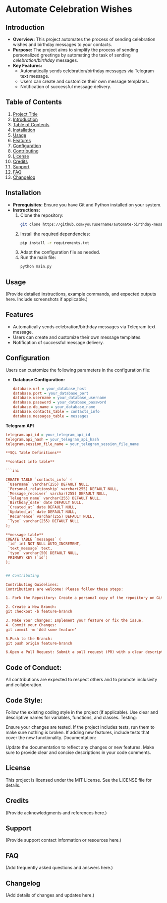 # Automate Celebration Wishes

## Introduction
- **Overview:** This project automates the process of sending celebration wishes and birthday messages to your contacts.
- **Purpose:** The project aims to simplify the process of sending personalized greetings by automating the task of sending *celebration/birthday* messages.
- **Key Features:** 
  - Automatically sends celebration/birthday messages via Telegram text message.
  - Users can create and customize their own message templates.
  - Notification of successful message delivery.

## Table of Contents
1. [Project Title](#project-title)
2. [Introduction](#introduction)
3. [Table of Contents](#table-of-contents)
4. [Installation](#installation)
5. [Usage](#usage)
6. [Features](#features)
7. [Configuration](#configuration)
8. [Contributing](#contributing)
9. [License](#license)
10. [Credits](#credits)
11. [Support](#support)
12. [FAQ](#faq)
13. [Changelog](#changelog)

## Installation
- **Prerequisites:** Ensure you have Git and Python installed on your system.
- **Instructions:**
  1. Clone the repository:
     ```bash
     git clone https://github.com/yourusername/automate-birthday-messages.git
     ```
  2. Install the required dependencies:
     ```bash
     pip install -r requirements.txt
     ```
  3. Adapt the configuration file as needed.
  4. Run the main file:
     ```bash
     python main.py
     ```

## Usage
(Provide detailed instructions, example commands, and expected outputs here. Include screenshots if applicable.)

## Features
- Automatically sends celebration/birthday messages via Telegram text message.
- Users can create and customize their own message templates.
- Notification of successful message delivery.

## Configuration
Users can customize the following parameters in the configuration file:

- **Database Configuration:**
  ```ini
  database.url = your_database_host
  database.port = your_database_port
  database.username = your_database_username
  database.password = your_database_password
  database.db_name = your_database_name
  database.contacts_table = contacts_info
  database.messages_table = messages

**Telegram API**
 ```ini
telegram.api_id = your_telegram_api_id
telegram.api_hash = your_telegram_api_hash
telegram.session_file_name = your_telegram_session_file_name

**SQL Table Definitions**

**contact info table**

```ini

CREATE TABLE `contacts_info` (
  `Username` varchar(255) DEFAULT NULL,
  `Personal_relationship` varchar(255) DEFAULT NULL,
  `Message_receiver` varchar(255) DEFAULT NULL,
  `Telegram_name` varchar(255) DEFAULT NULL,
  `Birthday_date` date DEFAULT NULL,
  `Created_at` date DEFAULT NULL,
  `Updated_at` date DEFAULT NULL,
  `Recurrence` varchar(255) DEFAULT NULL,
  `Type` varchar(255) DEFAULT NULL
);

**message table**
CREATE TABLE `messages` (
  `id` int NOT NULL AUTO_INCREMENT,
  `text_message` text,
  `type` varchar(50) DEFAULT NULL,
  PRIMARY KEY (`id`)
);


## Contributing

Contributing Guidelines:
Contributions are welcome! Please follow these steps:

1. Fork the Repository: Create a personal copy of the repository on GitHub.

2. Create a New Branch:
git checkout -b feature-branch

3. Make Your Changes: Implement your feature or fix the issue.
4. Commit your Changes:
git commit -m 'Add some feature'

5.Push to the Branch:
git push origin feature-branch

6.Open a Pull Request: Submit a pull request (PR) with a clear description of what was done.

```

## Code of Conduct:
All contributions are expected to respect others and to promote inclusivity and collaboration.

## Code Style:

Follow the existing coding style in the project (if applicable).
Use clear and descriptive names for variables, functions, and classes.
Testing:

Ensure your changes are tested. If the project includes tests, run them to make sure nothing is broken.
If adding new features, include tests that cover the new functionality.
Documentation:

Update the documentation to reflect any changes or new features.
Make sure to provide clear and concise descriptions in your code comments.

## License
This project is licensed under the MIT License. See the LICENSE file for details.

## Credits
(Provide acknowledgments and references here.)

## Support
(Provide support contact information or resources here.)

## FAQ
(Add frequently asked questions and answers here.)

## Changelog
(Add details of changes and updates here.)
